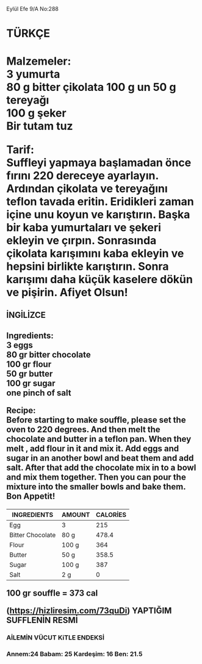Eylül Efe 9/A No:288     



<h1>TÜRKÇE<h1>    
 
Malzemeler:      
3 yumurta     
80 g bitter çikolata
100 g un
50 g tereyağı    
100 g şeker     
Bir tutam tuz
 
Tarif:        
Suffleyi yapmaya başlamadan önce fırını 220 dereceye ayarlayın. Ardından çikolata ve tereyağını teflon tavada eritin. Eridikleri zaman içine unu koyun ve karıştırın. Başka bir kaba yumurtaları ve şekeri ekleyin ve çırpın. Sonrasında çikolata karışımını kaba ekleyin ve hepsini birlikte karıştırın. Sonra karışımı daha küçük kaselere dökün ve pişirin. Afiyet Olsun!
 
 
 
 
<h2>İNGİLİZCE<h2>      
 
Ingredients:      
3 eggs    
80 gr bitter chocolate    
100 gr flour    
50 gr butter     
100 gr sugar     
one pinch of salt 

Recipe:         
Before starting to make souffle, please set the oven to 220 degrees. And then melt the chocolate and butter in a teflon pan. When they melt , add flour in it and mix it. Add eggs and sugar in an another bowl and beat them and add salt. After that add the chocolate mix in to a bowl and mix them together. Then you can pour the mixture into the smaller bowls and bake them. Bon Appetit!

| INGREDIENTS | AMOUNT | CALORİES |
| ----------- | ------ | -------- |
|    Egg      |   3    |    215   |
|Bitter Chocolate| 80 g|478.4|
|Flour| 100 g|364|
|Butter|50 g|358.5|
|Sugar|100 g|387|
|Salt|2 g|0|


100 gr souffle = 373 cal     

(https://hizliresim.com/73quDi)  YAPTIĞIM SUFFLENİN RESMİ

<h3>AİLEMİN VÜCUT KiTLE ENDEKSİ<h3>     
Annem:24    
Babam: 25    
Kardeşim: 16    
Ben: 21.5    
